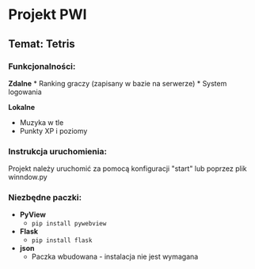 # Projekt PWI

## Temat: Tetris

### Funkcjonalności:
**Zdalne**
    * Ranking graczy (zapisany w bazie na serwerze)
    * System logowania
    
**Lokalne**

   * Muzyka w tle
   * Punkty XP i poziomy

### Instrukcja uruchomienia:
Projekt należy uruchomić za pomocą konfiguracji "start" lub poprzez plik winndow.py

### Niezbędne paczki:
* **PyView**
    * ```pip install pywebview```
* **Flask**
  * ```pip install flask```
* **json**
    * Paczka wbudowana - instalacja nie jest wymagana
